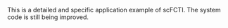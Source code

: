 This is a detailed and specific application example of scFCTI. The system code is still being improved.
